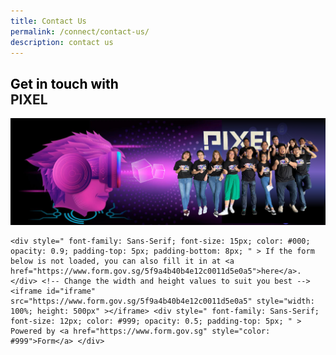 ```yaml
---
title: Contact Us
permalink: /connect/contact-us/
description: contact us
---
```

<h2><span style="color: black">Get in touch with</span><br>PIXEL</h2>

![](/images/Test/contactus2.png)



```
<div style=" font-family: Sans-Serif; font-size: 15px; color: #000; opacity: 0.9; padding-top: 5px; padding-bottom: 8px; " > If the form below is not loaded, you can also fill it in at <a href="https://www.form.gov.sg/5f9a4b40b4e12c0011d5e0a5">here</a>. </div> <!-- Change the width and height values to suit you best --> <iframe id="iframe" src="https://www.form.gov.sg/5f9a4b40b4e12c0011d5e0a5" style="width: 100%; height: 500px" ></iframe> <div style=" font-family: Sans-Serif; font-size: 12px; color: #999; opacity: 0.5; padding-top: 5px; " > Powered by <a href="https://www.form.gov.sg" style="color: #999">Form</a> </div>
```